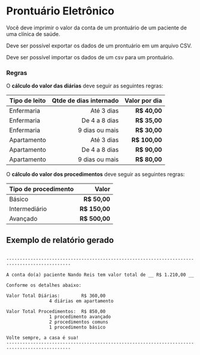 # Prontuário Eletrônico
Você deve imprimir o valor da conta de um prontuário de um paciente de uma clínica de saúde.

Deve ser possível exportar os dados de um prontuário em um arquivo CSV.

Deve ser possível importar os dados de um csv para um prontuário.

### Regras
O **cálculo do valor das diárias** deve seguir as seguintes regras:

| Tipo de leito	| Qtde de dias internado	| Valor	por dia	|
| ------------- |--------------------------:| -------------:|
| Enfermaria	| Até 3 dias 				| **R$ 40,00** 	|
| Enfermaria	| De 4 a 8 dias      		| **R$ 35,00** 	|
| Enfermaria	| 9 dias ou mais     		| **R$ 30,00** 	|
| Apartamento	| Até 3 dias   				| **R$ 100,00** |
| Apartamento	| De 4 a 8 dias       		| **R$ 90,00** 	|
| Apartamento	|  9 dias ou mais      		| **R$ 80,00** 	|
	
O **cálculo do valor dos procedimentos** deve seguir as seguintes regras:

| Tipo de procedimento	| Valor			|
| ----------------------|--------------:|
| Básico				| **R$ 50,00** 	|
| Intermediário			| **R$ 150,00**	|
| Avançado				| **R$ 500,00**	|


## Exemplo de relatório gerado

```

----------------------------------------------------------------------------------------------

A conta do(a) paciente Nando Reis tem valor total de __ R$ 1.210,00 __

Conforme os detalhes abaixo:

Valor Total Diárias: 		R$ 360,00 
				4 diárias em apartamento

Valor Total Procedimentos: 	R$ 850,00 
				1 procedimento avançado
				2 procedimentos comuns
				1 procedimento básico

Volte sempre, a casa é sua!
----------------------------------------------------------------------------------------------
```